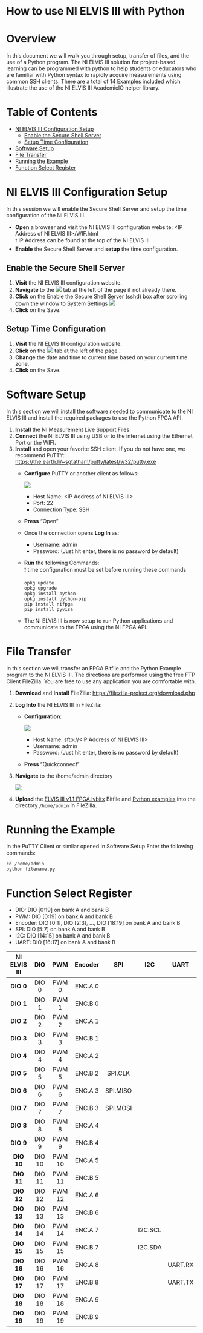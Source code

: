 How to use NI ELVIS III with Python
=======  
# Overview
In this document we will walk you through setup, transfer of files, and the use of a Python program. The NI ELVIS III solution for project-based learning can be programmed with python to help students or educators who are familiar with Python syntax to rapidly acquire measurements using common SSH clients. There are a total of 14 Examples included which illustrate the use of the NI ELVIS III AcademicIO helper library.

# Table of Contents
- [NI ELVIS III Configuration Setup](#ni-elvis-iii-configuration-setup)
  * [Enable the Secure Shell Server](#enable-the-secure-shell-server)
  * [Setup Time Configuration](#setup-time-configuration)
- [Software Setup](#software-setup)
- [File Transfer](#file-transfer)
- [Running the Example](#running-the-example)
- [Function Select Register](#function-select-register)

# NI ELVIS III Configuration Setup

In this session we will enable the Secure Shell Server and setup the time configuration of the NI ELVIS III.
- **Open** a browser and visit the NI ELVIS III configuration website: \<IP Address of NI ELVIS III\>/WIF.html<br />
  :exclamation: IP Address can be found at the top of the NI ELVIS III
- **Enable** the Secure Shell Server and **setup** the time configuration.

## Enable the Secure Shell Server
1. **Visit** the NI ELVIS III configuration website.
2. **Navigate** to the ![](https://github.com/ni-kismet/NI-ELVIS-III-Python/blob/master/docs/resource/system_configuration.png) tab at the left of the page if not already there.
3. **Click** on the Enable the Secure Shell Server (sshd) box after scrolling down the window to System Settings
    ![](https://github.com/ni-kismet/NI-ELVIS-III-Python/blob/master/docs/resource/sshd.png)
4. **Click** on the Save.

## Setup Time Configuration
1. **Visit** the NI ELVIS III configuration website.
2. **Click** on the ![](https://github.com/ni-kismet/NI-ELVIS-III-Python/blob/master/docs/resource/time_configuration.png) tab at the left of the page .
3. **Change** the date and time to current time based on your current time zone.
4. **Click** on the Save.

# Software Setup

In this section we will install the software needed to communicate to the NI ELVIS III and install the required packages to use the Python FPGA API.
1. **Install** the NI Measurement Live Support Files.
2. **Connect** the NI ELVIS III using USB or to the internet using the Ethernet Port or the WIFI.
3. **Install** and open your favorite SSH client. If you do not have one, we recommend PuTTY: https://the.earth.li/~sgtatham/putty/latest/w32/putty.exe
    - **Configure** PuTTY or another client as follows:
    
        ![](https://github.com/ni-kismet/NI-ELVIS-III-Python/blob/master/docs/resource/putty.png)
        
        - Host Name: \<IP Address of NI ELVIS III\>
        - Port: 22
        - Connection Type: SSH
    - **Press** “Open”
    - Once the connection opens **Log In** as:
       - Username: admin
       - Password: (Just hit enter, there is no password by default)
    - **Run** the following Commands:<br />
       :exclamation: time configuration must be set before running these commands
        ```
        opkg update
        opkg upgrade
        opkg install python
        opkg install python-pip
        pip install nifpga
        pip install pyvisa
        ```
    - The NI ELVIS III is now setup to run Python applications and communicate to the FPGA using the NI FPGA API.

# File Transfer

In this section we will transfer an FPGA Bitfile and the Python Example program to the NI ELVIS III. The directions are performed using the free FTP Client FileZilla. You are free to use any application you are comfortable with.
1. **Download** and **Install** FileZilla: https://filezilla-project.org/download.php 
2. **Log Into** the NI ELVIS III in FileZilla:
    - **Configuration**:
        
        ![](https://github.com/ni-kismet/NI-ELVIS-III-Python/blob/master/docs/resource/filezilla.png)
        
        * Host Name: sftp://\<IP Address of NI ELVIS III\>
        * Username: admin
        * Password: (Just hit enter, there is no password by default)
    - **Press** “Quickconnect”
3. **Navigate** to the /home/admin directory
    
    ![](https://github.com/ni-kismet/NI-ELVIS-III-Python/blob/master/docs/resource/home_directory.png)
    
4. **Upload** the [ELVIS III v1.1 FPGA.lvbitx](https://github.com/ni-kismet/NI-ELVIS-III-Python/tree/master/bitfile) Bitfile and [Python examples](https://github.com/ni-kismet/NI-ELVIS-III-Python/tree/master/source) into the directory `/home/admin` in FileZilla.

# Running the Example

In the PuTTY Client or similar opened in Software Setup Enter the following commands:
```
cd /home/admin
python filename.py
```

# Function Select Register

- DIO:      DIO [0:19] on bank A and bank B
- PWM:      DIO [0:19] on bank A and bank B
- Encoder:  DIO [0:1], DIO [2:3], …, DIO [18:19] on bank A and bank B
- SPI:      DIO [5:7] on bank A and bank B
- I2C:      DIO [14:15] on bank A and bank B
- UART:     DIO [16:17]  on bank A and bank B

|**NI ELVIS III**| DIO | PWM | Encoder | SPI | I2C | UART | 
|:--------------:|:-----------:|:-----------:|:---------------:|:-----------:|:------------------------:|:----------:| 
| **DIO 0**      | DIO 0       | PWM 0       | ENC.A 0         |             |                          |            | 
| **DIO 1**      | DIO 1       | PWM 1       | ENC.B 0         |             |                          |            | 
| **DIO 2**      | DIO 2       | PWM 2       | ENC.A 1         |             |                          |            | 
| **DIO 3**      | DIO 3       | PWM 3       | ENC.B 1         |             |                          |            | 
| **DIO 4**      | DIO 4       | PWM 4       | ENC.A 2         |             |                          |            | 
| **DIO 5**      | DIO 5       | PWM 5       | ENC.B 2         | SPI.CLK     |                          |            | 
| **DIO 6**      | DIO 6       | PWM 6       | ENC.A 3         | SPI.MISO    |                          |            | 
| **DIO 7**      | DIO 7       | PWM 7       | ENC.B 3         | SPI.MOSI    |                          |            | 
| **DIO 8**      | DIO 8       | PWM 8       | ENC.A 4         |             |                          |            | 
| **DIO 9**      | DIO 9       | PWM 9       | ENC.B 4         |             |                          |            | 
| **DIO 10**     | DIO 10      | PWM 10      | ENC.A 5         |             |                          |            | 
| **DIO 11**     | DIO 11      | PWM 11      | ENC.B 5         |             |                          |            | 
| **DIO 12**     | DIO 12      | PWM 12      | ENC.A 6         |             |                          |            | 
| **DIO 13**     | DIO 13      | PWM 13      | ENC.B 6         |             |                          |            | 
| **DIO 14**     | DIO 14      | PWM 14      | ENC.A 7         |             | I2C.SCL                  |            | 
| **DIO 15**     | DIO 15      | PWM 15      | ENC.B 7         |             | I2C.SDA                  |            | 
| **DIO 16**     | DIO 16      | PWM 16      | ENC.A 8         |             |                          | UART.RX    | 
| **DIO 17**     | DIO 17      | PWM 17      | ENC.B 8         |             |                          | UART.TX    | 
| **DIO 18**     | DIO 18      | PWM 18      | ENC.A 9         |             |                          |            | 
| **DIO 19**     | DIO 19      | PWM 19      | ENC.B 9         |             |                          |            |
